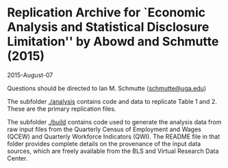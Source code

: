 # Replication Archive for `Economic Analysis and Statistical Disclosure Limitation'' by Abowd and Schmutte (2015)

2015-August-07

Questions should be directed to Ian M. Schmutte (schmutte@uga.edu)

The subfolder [./analysis](./analysis) contains code and data to replicate Table 1 and 2. These are the primary replication files.

The subfolder [./build](./build) contains code used to generate the analysis data from raw input files from the Quarterly Census of Employment and Wages (QCEW) and Quarterly Workforce Indicators (QWI). The README file in that folder provides complete details on the provenance of the input data sources, which are freely available from the BLS and Virtual Research Data Center.
